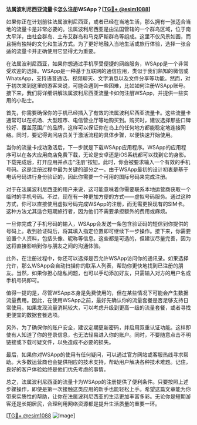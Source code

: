 **法属波利尼西亚流量卡怎么注册WSApp？[[TG💪+ @esim1088](https://t.me/s/esim1088)]**

如果你正在计划前往法属波利尼西亚，或者已经在当地生活，那么拥有一张适合当地的流量卡是非常必要的。法属波利尼西亚是由法国管辖的一个群岛区域，位于南太平洋，由社会群岛、土布艾群岛和马克萨斯群岛等组成。这里不仅风景如画，而且拥有独特的文化和生活方式。为了更好地融入当地生活或旅行体验，选择一张合适的流量卡并正确使用它显得尤为重要。

在法属波利尼西亚，如果你想通过手机享受便捷的网络服务，WSApp是一个非常受欢迎的选择。WSApp是一种基于互联网的通信应用，类似于我们熟知的微信或WhatsApp，支持语音通话、视频聊天、文字消息以及文件分享等功能。然而，对于初次来到这里的游客来说，可能会遇到一些困难，比如如何注册WSApp账号。接下来，我们将详细讲解法属波利尼西亚流量卡如何注册WSApp，并提供一些实用的小贴士。

首先，你需要确保你的手机已经插入了有效的法属波利尼西亚流量卡。这些流量卡通常可以在机场、大型超市、电信营业厅等地购买到。购买时，建议选择那些口碑较好、覆盖范围广的品牌，这样可以保证你在岛上的任何地方都能稳定地连接网络。同时，要记得询问店员关于激活流程的具体步骤，以便快速开始使用。

当你的流量卡成功激活后，下一步就是下载WSApp应用程序。WSApp的应用程序可以在各大应用商店免费下载，无论是安卓还是iOS系统都可以找到它的身影。下载完成后，打开应用并点击“注册”按钮。此时，你会被要求输入一个有效的手机号码。这是注册过程中最为关键的部分之一。由于WSApp最初的设计初衷是基于电话号码进行身份验证的，因此你需要一个可用的国际号码来完成注册。

对于在法属波利尼西亚的用户来说，这可能意味着你需要联系本地运营商获取一个临时的手机号码。不过，现在有一种更加方便的方式——虚拟号码服务。通过这种方式，你可以直接使用虚拟号码完成WSApp的注册，而无需更换现有的SIM卡。这种方法尤其适合短期旅行者，因为他们不需要承担额外的费用或麻烦。

一旦你完成了手机号码的输入，WSApp会发送一条包含验证码的短信到你提供的号码上。收到验证码后，将其填入指定位置即可继续下一步操作。接下来，你需要设置个人资料，包括头像、昵称等信息。这些都是可选的，但建议尽量完善，因为这将直接影响到你与朋友之间的沟通体验。

此外，在注册过程中，你还可以选择是否允许WSApp访问你的通讯录。如果选择允许，那么WSApp会自动扫描你的联系人列表，帮助你更快地找到已注册的朋友。当然，如果你担心隐私问题，也可以手动添加好友，只需输入对方的用户名或手机号码即可。

值得一提的是，尽管WSApp本身是免费使用的，但在某些情况下可能会产生数据流量费用。因此，在使用WSApp之前，最好先确认你的流量套餐是否足够支持日常使用。如果发现流量消耗较大，可以考虑升级到更高一级的流量套餐，或者寻找更便宜的数据套餐选项。

另外，为了确保你的账户安全，建议定期更新密码，并启用双重认证功能。这样即使有人知道了你的登录信息，也无法轻易进入你的账户。同时，不要随意点击不明链接或下载可疑文件，以免造成不必要的损失。

最后，如果你对WSApp的使用有任何疑问，可以通过官方网站或客服热线寻求帮助。大多数运营商也会提供相应的技术支持，帮助用户解决各种技术难题。记住，良好的客户体验始终是他们优先考虑的事情。

总之，法属波利尼西亚的流量卡为WSApp的注册提供了便利条件。只要按照上述步骤操作，即使是第一次接触这类应用的新手也能轻松上手。希望这篇文章能为你带来实质性的帮助，让你在法属波利尼西亚的生活更加丰富多彩。无论你是短期游客还是长期居民，合理利用网络资源都是提升生活质量的重要一环。

[[TG💪+ @esim1088](https://t.me/s/esim1088) ![Image](https://i.postimg.cc/4NQfJmqS/Snipaste-2025-05-13-00-14-12.png)]
